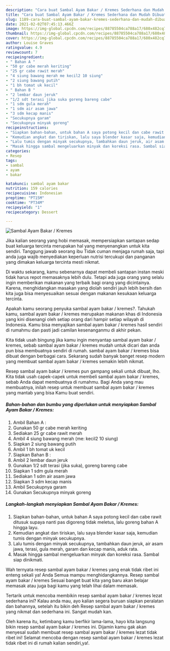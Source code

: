 ```yaml
---
description: "Cara buat Sambal Ayam Bakar / Kremes Sederhana dan Mudah Dibuat"
title: "Cara buat Sambal Ayam Bakar / Kremes Sederhana dan Mudah Dibuat"
slug: 1189-cara-buat-sambal-ayam-bakar-kremes-sederhana-dan-mudah-dibuat
date: 2021-02-02T07:45:13.466Z
image: https://img-global.cpcdn.com/recipes/88785504ca788a17/680x482cq70/sambal-ayam-bakar-kremes-foto-resep-utama.jpg
thumbnail: https://img-global.cpcdn.com/recipes/88785504ca788a17/680x482cq70/sambal-ayam-bakar-kremes-foto-resep-utama.jpg
cover: https://img-global.cpcdn.com/recipes/88785504ca788a17/680x482cq70/sambal-ayam-bakar-kremes-foto-resep-utama.jpg
author: Louise Graves
ratingvalue: 4.9
reviewcount: 7
recipeingredient:
- " Bahan A "
- "50 gr cabe merah keriting"
- "25 gr cabe rawit merah"
- "4 siung bawang merah me kecil2 10 siung"
- "2 siung bawang putih"
- "1 bh tomat uk kecil"
- " Bahan B "
- "2 lembar daun jeruk"
- "1/2 sdt terasi jika suka goreng bareng cabe"
- "1 sdm gula merah"
- "1 sdm air asam jawa"
- "3 sdm kecap manis"
- "Secukupnya garam"
- "Secukupnya minyak goreng"
recipeinstructions:
- "Siapkan bahan-bahan, untuk bahan A saya potong kecil dan cabe rawit ditusuk supaya nanti pas digoreng tidak meletus, lalu goreng bahan A hingga layu."
- "Kemudian angkat dan tiriskan, lalu saya blender kasar saja, kemudian tumis dengan minyak secukupnya."
- "Lalu tumis dengan minyak secukupnya, tambahkan daun jeruk, air asam jawa, terasi, gula merah, garam dan kecap manis, aduk rata."
- "Masak hingga sambal mengeluarkan minyak dan koreksi rasa. Sambal siap dinikmati."
categories:
- Resep
tags:
- sambal
- ayam
- bakar

katakunci: sambal ayam bakar 
nutrition: 159 calories
recipecuisine: Indonesian
preptime: "PT15M"
cooktime: "PT34M"
recipeyield: "1"
recipecategory: Dessert

---
```



![Sambal Ayam Bakar / Kremes](https://img-global.cpcdn.com/recipes/88785504ca788a17/680x482cq70/sambal-ayam-bakar-kremes-foto-resep-utama.jpg)

Jika kalian seorang yang hobi memasak, mempersiapkan santapan sedap buat keluarga tercinta merupakan hal yang menyenangkan untuk kita sendiri. Tanggung jawab seorang ibu Tidak cuman menjaga rumah saja, tapi anda juga wajib menyediakan keperluan nutrisi tercukupi dan panganan yang dimakan keluarga tercinta mesti nikmat.

Di waktu  sekarang, kamu sebenarnya dapat membeli santapan instan meski tidak harus repot memasaknya lebih dulu. Tetapi ada juga orang yang selalu ingin memberikan makanan yang terbaik bagi orang yang dicintainya. Karena, menghidangkan masakan yang diolah sendiri jauh lebih bersih dan kita juga bisa menyesuaikan sesuai dengan makanan kesukaan keluarga tercinta. 



Apakah kamu seorang penyuka sambal ayam bakar / kremes?. Tahukah kamu, sambal ayam bakar / kremes merupakan makanan khas di Indonesia yang kini disenangi oleh setiap orang dari hampir setiap wilayah di Indonesia. Kamu bisa menyajikan sambal ayam bakar / kremes hasil sendiri di rumahmu dan pasti jadi camilan kesenanganmu di akhir pekan.

Kita tidak usah bingung jika kamu ingin menyantap sambal ayam bakar / kremes, sebab sambal ayam bakar / kremes mudah untuk dicari dan anda pun bisa membuatnya sendiri di rumah. sambal ayam bakar / kremes bisa dibuat dengan berbagai cara. Sekarang sudah banyak banget resep modern yang membuat sambal ayam bakar / kremes semakin lebih nikmat.

Resep sambal ayam bakar / kremes pun gampang sekali untuk dibuat, lho. Kita tidak usah capek-capek untuk membeli sambal ayam bakar / kremes, sebab Anda dapat membuatnya di rumahmu. Bagi Anda yang mau membuatnya, inilah resep untuk membuat sambal ayam bakar / kremes yang mantab yang bisa Kamu buat sendiri.

<!--inarticleads1-->

##### Bahan-bahan dan bumbu yang diperlukan untuk menyiapkan Sambal Ayam Bakar / Kremes:

1. Ambil  Bahan A :
1. Gunakan 50 gr cabe merah keriting
1. Sediakan 25 gr cabe rawit merah
1. Ambil 4 siung bawang merah (me: kecil2 10 siung)
1. Siapkan 2 siung bawang putih
1. Ambil 1 bh tomat uk kecil
1. Siapkan  Bahan B :
1. Ambil 2 lembar daun jeruk
1. Gunakan 1/2 sdt terasi (jika suka), goreng bareng cabe
1. Siapkan 1 sdm gula merah
1. Sediakan 1 sdm air asam jawa
1. Siapkan 3 sdm kecap manis
1. Ambil Secukupnya garam
1. Gunakan Secukupnya minyak goreng




<!--inarticleads2-->

##### Langkah-langkah menyiapkan Sambal Ayam Bakar / Kremes:

1. Siapkan bahan-bahan, untuk bahan A saya potong kecil dan cabe rawit ditusuk supaya nanti pas digoreng tidak meletus, lalu goreng bahan A hingga layu.
1. Kemudian angkat dan tiriskan, lalu saya blender kasar saja, kemudian tumis dengan minyak secukupnya.
1. Lalu tumis dengan minyak secukupnya, tambahkan daun jeruk, air asam jawa, terasi, gula merah, garam dan kecap manis, aduk rata.
1. Masak hingga sambal mengeluarkan minyak dan koreksi rasa. Sambal siap dinikmati.




Wah ternyata resep sambal ayam bakar / kremes yang enak tidak ribet ini enteng sekali ya! Anda Semua mampu menghidangkannya. Resep sambal ayam bakar / kremes Sesuai banget buat kita yang baru akan belajar memasak atau juga bagi kamu yang telah lihai dalam memasak.

Tertarik untuk mencoba membikin resep sambal ayam bakar / kremes lezat sederhana ini? Kalau anda mau, ayo kalian segera buruan siapkan peralatan dan bahannya, setelah itu bikin deh Resep sambal ayam bakar / kremes yang nikmat dan sederhana ini. Sangat mudah kan. 

Oleh karena itu, ketimbang kamu berfikir lama-lama, hayo kita langsung bikin resep sambal ayam bakar / kremes ini. Dijamin kamu gak akan menyesal sudah membuat resep sambal ayam bakar / kremes lezat tidak ribet ini! Selamat mencoba dengan resep sambal ayam bakar / kremes lezat tidak ribet ini di rumah kalian sendiri,ya!.

